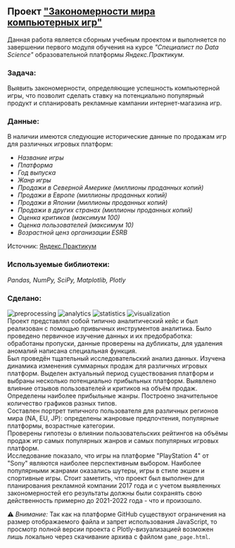 ## Проект ["Закономерности мира компьютерных игр"](https://github.com/maresin/yandex_practicum/blob/main/Gaming%20platforms/games_notebook.ipynb)
Данная работа является сборным учебным проектом и выполняется по завершении первого модуля обучения на курсе _"Специалист по Data Science"_ образовательной платформы _Яндекс.Практикум_.   
### Задача:
Выявить закономерности, определяющие успешность компьютерной игры, что позволит сделать ставку на потенциально популярный продукт и спланировать рекламные кампании  интернет-магазина игр.
### Данные:
В наличии имеются следующие исторические данные по продажам игр для различных игровых платформ:  
- _Название игры_
- _Платформа_
- _Год выпуска_
- _Жанр игры_
- _Продажи в Северной Америке (миллионы проданных копий)_
- _Продажи в Европе (миллионы проданных копий)_
- _Продажи в Японии (миллионы проданных копий)_
- _Продажи в других странах (миллионы проданных копий)_
- _Оценка критиков (максимум 100)_
- _Оценка пользователей (максимум 10)_
- _Возрастной ценз организации ESRB_

Источник: [Яндекс.Практикум](https://practicum.yandex.ru/data-scientist/)
### Используемые библиотеки:
*Pandas, NumPy, SciPy, Matplotlib, Plotly*
### Сделано:
![preprocessing](https://img.shields.io/badge/-preprocessing-D0F4F6?style=flat) ![analytics](https://img.shields.io/badge/-analytics-E2E0FB?style=flat) ![statistics](https://img.shields.io/badge/-statistics-C4EBB7?style=flat) ![visualization](https://img.shields.io/badge/-visualization-FDC4C4?style=flat)  
Проект представлял собой типично аналитический кейс и был реализован с помощью привычных инструментов аналитика. Было проведено первичное изучение данных и их предобработка: обработаны пропуски, данные проверены на дубликаты, для удаления аномалий написана специальная функция.  
Был проведён тщательный исследовательский анализ данных. Изучена динамика изменения суммарных продаж для различных игровых платформ. Выделен актуальный период существования платформ и выбраны несколько потенциально прибыльных платформ. Выявлено влияние отзывов пользователей и критиков на объём продаж. Определены наиболее прибыльные жанры. Построено значительное количество графиков разных типов.  
Составлен портрет типичного пользователя для различных регионов мира (NA, EU, JP): определены жанровые предпочтения, популярные платформы, возрастные категории.  
Проверены гипотезы о влиянии пользовательских рейтингов на объёмы продаж игр самых популярных жанров и самых популярных игровых платформ.  
Исследование показало, что игры на платформе "PlayStation 4" от "Sony" являются наиболее перспективным выбором. Наиболее популярными жанрами оказались шутеры, игры в стиле экшен и спортивные игры. Стоит заметить, что проект был выполнен для планирования рекламной компании 2017 года и с учетом выявленных закономерностей его результаты должны были сохранять свою действенность примерно до 2021-2022 года - что и произошло.

⚠ _Внимание:_ Так как на платформе GitHub существуют ограничения на размер отображаемого файла и запрет использования JavaScript, то просмотр полной версии проекта с Plotly-визуализацией возможен лишь локально через скачивание архива с файлом `game_page.html`.

